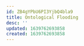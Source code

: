 ```yaml
---
id: ZB4gYPbU6PI3YjbQ4bla9
title: Ontological Flooding
desc: ''
updated: 1639762693858
created: 1639762693858
---
```


